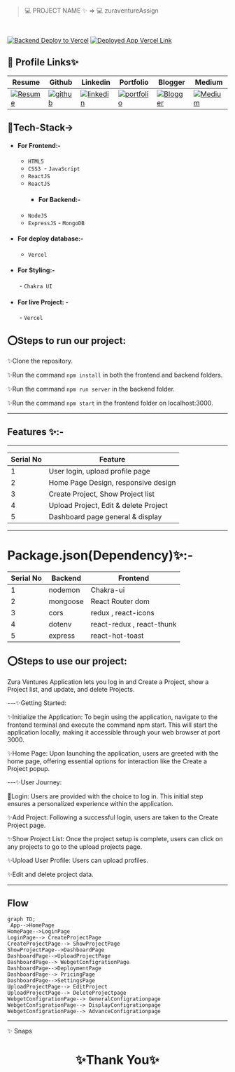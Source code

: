 

> 💻 PROJECT NAME ✨ => 💻 zuraventureAssign
> 
<br>




[![Backend Deploy to Vercel](https://img.shields.io/badge/Backend_Deployed_Vercel_Link-0A66C2?style=for-the-badge&logo=ko-fi&logoColor=white)](
)
[![Deployed App Vercel Link](https://img.shields.io/badge/Deployed_App_Vercel_Link-000?style=for-the-badge&logo=ko-fi&logoColor=white)](https://skilltank-website.vercel.app/)



## 🔗 Profile Links✨




| Resume | Github                                                                                                                                   | Linkedin                                                                                                                                                            | Portfolio                                                                                                                                    | Blogger                                                                                                                                                           | Medium                                                                                                                                    |
| ------------- | ---------------------------------------------------------------------------------------------------------------------------------------- | ------------------------------------------------------------------------------------------------------------------------------------------------------------------- | -------------------------------------------------------------------------------------------------------------------------------------------- | -------------------------------------------------------------------------------------------------------------------------------------------- | -------------------------------------------------------------------------------------------------------------------------------------------- |
| [![Resume](https://img.shields.io/badge/my_Resume-E75480?style=for-the-badge&logo=ko-fi&logoColor=white)](https://drive.google.com/file/d/1YE62u2ChjmlR-EKeqZ75UvFMg_KcY86T/view?usp=sharing) | [![github](https://img.shields.io/badge/github-1DA1F2?style=for-the-badge&logo=github&logoColor=white)](https://github.com/shikhu51197/)| [![linkedin](https://img.shields.io/badge/linkedin-0A66C2?style=for-the-badge&logo=linkedin&logoColor=white)](https://www.linkedin.com/in/shikha-gupta-12a2b5199) |[![portfolio](https://img.shields.io/badge/my_portfolio-18A303?style=for-the-badge&logo=ionic&logoColor=white)](https://shikhu51197.github.io/) |[![Blogger](https://img.shields.io/badge/Blogger-FE5A1D?style=for-the-badge&logo=Blogger&logoColor=white)](https://wwwartificial-intelligence.blogspot.com/) |[![Medium](https://img.shields.io/badge/Medium-000?style=for-the-badge&logo=Medium&logoColor=white)](https://medium.com/@sg780060) |  


## 💫Tech-Stack->

- #### For Frontend:-
   - `HTML5`
  - `CSS3`
  - `JavaScript `
  - `ReactJS`
  - `ReactJS`
    - #### For Backend:-
   - `NodeJS`
   - `ExpressJS`
    - `MongoDB `
- #### For deploy database:- 
    
     - `Vercel`
   
- #### For Styling:-  
   - `Chakra UI `
  
- #### For live Project: -
   - `Vercel`
   

## ⭕Steps to run our project:

✨Clone the repository.

✨Run the command `npm install` in both the frontend and backend folders.

✨Run the command `npm run server` in the backend folder.

✨Run the command `npm start` in the frontend folder on localhost:3000.

---
## Features ✨:-
---
 | Serial No            | Feature                                                              |
| ----------------- | ------------------------
| 1 | User login,  upload profile page|
| 2 | Home Page Design, responsive design |
| 3 |Create Project, Show Project list  |
| 4 | Upload Project, Edit & delete Project|
| 5 | Dashboard page general & display  |


---
# Package.json(Dependency)✨:-

 | Serial No            | Backend                      |  Frontend      |
| ----------------- | ---------------------|------------------------ |
| 1 | nodemon | Chakra-ui |
| 2 | mongoose | React Router dom |
| 3 | cors | redux , react-icons |
| 4 | dotenv | react-redux , react-thunk |
| 5 | express | react-hot-toast |



⭕Steps to use our project:
---

Zura Ventures Application lets you log in and Create a Project, show a Project list, and update, and delete Projects.

---✨Getting Started:

✨Initialize the Application: To begin using the application, navigate to the frontend terminal and execute the command npm start. This will start the application locally, making it accessible through your web browser at port 3000.

✨Home Page: Upon launching the application, users are greeted with the home page, offering essential options for interaction like the Create a Project popup.

---✨User Journey:

💫Login: Users are provided with the choice to log in. This initial step ensures a personalized experience within the application.

✨Add Project: Following a successful login, users are taken to the Create Project page.

✨Show Project List: Once the project setup is complete, users can click on any projects to go to the upload projects page. 

✨Upload User Profile: Users can upload profiles.

✨Edit and delete project data.

---

## Flow

```mermaid
graph TD;
 App-->HomePage
HomePage-->LoginPage
LoginPage--> CreateProjectPage
CreateProjectPage--> ShowProjectPage
ShowProjectPage-->DashboardPage
DashboardPage-->UploadProjectPage
DashboardPage--> WebgetConfigrationPage
DashboardPage-->DeploymentPage
DashboardPage--> PricingPage
DashboardPage-->SettingsPage
UploadProjectPage--> EditProject
UploadProjectPage--> DeleteProjectpage
WebgetConfigrationPage--> GeneralConfigrationpage
WebgetConfigrationPage--> DisplayConfigrationpage
WebgetConfigrationPage--> AdvanceConfigrationpage

```

---
✨ Snaps




<h1 align="center">✨Thank You✨</h1>




